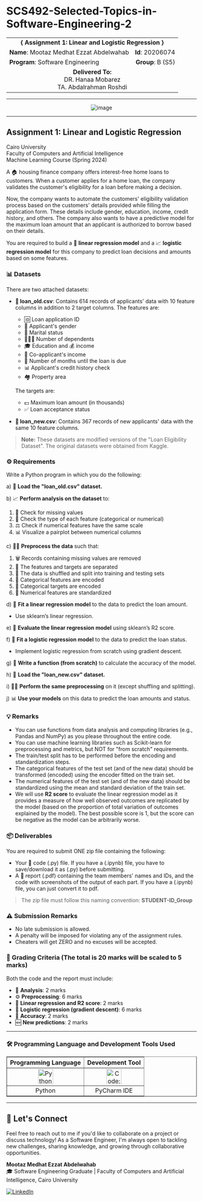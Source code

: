 # SCS492-Selected-Topics-in-Software-Engineering-2

<div align="center">
  <table width="100%">
    <tr>
      <td colspan="2" align="center"><strong>{ Assignment 1: Linear and Logistic Regression }</strong></td>
    </tr>
    <tr>
      <td align="left"><strong>Name</strong>: Mootaz Medhat Ezzat Abdelwahab</td>
      <td align="right"><strong>Id</strong>: 20206074</td>
    </tr>
    <tr>
      <td align="left"><strong>Program</strong>: Software Engineering</td>
      <td align="right"><strong>Group</strong>: B (S5)</td>
    </tr>
    <tr>
      <td align="center" colspan="2"><strong>Delivered To:</strong><br>DR. Hanaa Mobarez<br>TA. Abdalrahman Roshdi</td>
    </tr>
  </table>
</div>

---

<div align="center">
  <img src="https://github.com/user-attachments/assets/e106d083-19da-4296-96e5-da13c6187a7b" alt="image">
</div>

---

## Assignment 1: Linear and Logistic Regression

Cairo University  
Faculty of Computers and Artificial Intelligence  
Machine Learning Course (Spring 2024) 

A 🏠 housing finance company offers interest-free home loans to customers. When a customer applies for a home loan, the company validates the customer's eligibility for a loan before making a decision.

Now, the company wants to automate the customers' eligibility validation process based on the customers' details provided while filling the application form. These details include gender, education, income, credit history, and others. The company also wants to have a predictive model for the maximum loan amount that an applicant is authorized to borrow based on their details.

You are required to build a 🔢 **linear regression model** and a 📈 **logistic regression model** for this company to predict loan decisions and amounts based on some features.

### 📊 Datasets

There are two attached datasets:

- **📄 loan_old.csv**: Contains 614 records of applicants' data with 10 feature columns in addition to 2 target columns. The features are:
  - 🆔 Loan application ID
  - 👤 Applicant's gender
  - 💍 Marital status
  - 👨‍👩‍👦 Number of dependents
  - 🎓 Education and 💰 income
  - 🤝 Co-applicant's income
  - 📅 Number of months until the loan is due
  - 📊 Applicant's credit history check
  - 🏘️ Property area

  The targets are:
  - 💵 Maximum loan amount (in thousands)
  - ✅ Loan acceptance status

- **📄 loan_new.csv**: Contains 367 records of new applicants' data with the same 10 feature columns.

> **Note:** These datasets are modified versions of the "Loan Eligibility Dataset". The original datasets were obtained from Kaggle.

### ⚙️ Requirements

Write a Python program in which you do the following:

a) 📂 **Load the "loan_old.csv" dataset.**

b) 📈 **Perform analysis on the dataset** to:
   1. 🔎 Check for missing values
   2. 📑 Check the type of each feature (categorical or numerical)
   3. ⚖️ Check if numerical features have the same scale
   4. 📊 Visualize a pairplot between numerical columns

c) 🧑‍💻 **Preprocess the data** such that:
   1. 🗑️ Records containing missing values are removed
   2. 🧩 The features and targets are separated
   3. 🔀 The data is shuffled and split into training and testing sets
   4. 🔡 Categorical features are encoded
   5. 🎯 Categorical targets are encoded
   6. 📏 Numerical features are standardized

d) 🔢 **Fit a linear regression model** to the data to predict the loan amount.
   - Use sklearn’s linear regression.

e) 🧮 **Evaluate the linear regression model** using sklearn’s R2 score.

f) 🔄 **Fit a logistic regression model** to the data to predict the loan status.
   - Implement logistic regression from scratch using gradient descent.

g) 🎯 **Write a function (from scratch)** to calculate the accuracy of the model.

h) 📂 **Load the "loan_new.csv" dataset.**

i) 🧑‍💻 **Perform the same preprocessing** on it (except shuffling and splitting).

j) 📊 **Use your models** on this data to predict the loan amounts and status.

### 💡 Remarks

- You can use functions from data analysis and computing libraries (e.g., Pandas and NumPy) as you please throughout the entire code.
- You can use machine learning libraries such as Scikit-learn for preprocessing and metrics, but NOT for "from scratch" requirements.
- The train/test split has to be performed before the encoding and standardization steps.
- The categorical features of the test set (and of the new data) should be transformed (encoded) using the encoder fitted on the train set.
- The numerical features of the test set (and of the new data) should be standardized using the mean and standard deviation of the train set.
- We will use **R2 score** to evaluate the linear regression model as it provides a measure of how well observed outcomes are replicated by the model (based on the proportion of total variation of outcomes explained by the model). The best possible score is 1, but the score can be negative as the model can be arbitrarily worse.

### 📦 Deliverables

You are required to submit ONE zip file containing the following:
- Your 📝 code (.py) file. If you have a (.ipynb) file, you have to save/download it as (.py) before submitting.
- A 📝 report (.pdf) containing the team members' names and IDs, and the code with screenshots of the output of each part. If you have a (.ipynb) file, you can just convert it to pdf.

> The zip file must follow this naming convention: **STUDENT-ID_Group**

### ⚠️ Submission Remarks

- No late submission is allowed.
- A penalty will be imposed for violating any of the assignment rules.
- Cheaters will get ZERO and no excuses will be accepted.

### 🏅 Grading Criteria (The total is **20 marks** will be scaled to 5 marks)

Both the code and the report must include:
- 🔎 **Analysis**: 2 marks
- ⚙️ **Preprocessing**: 6 marks
- 🔢 **Linear regression and R2 score**: 2 marks
- 🔄 **Logistic regression (gradient descent)**: 6 marks
- 🎯 **Accuracy**: 2 marks
- 🆕 **New predictions**: 2 marks

---

### 🛠️ Programming Language and Development Tools Used

<table align="center" border="1" cellpadding="10">
  <thead>
    <tr>
      <th>Programming Language</th>
      <th>Development Tool</th>
    </tr>
  </thead>
  <tbody>
    <tr>
      <td align="center">
        <img src="https://cdn.jsdelivr.net/gh/devicons/devicon/icons/python/python-original.svg" title="Python" alt="Python" width="40" height="40"/>
      </td>
      <td align="center">
        <img src="https://github.com/user-attachments/assets/7381df13-3be4-417d-992d-cc0c039baa44" title="Code::Blocks" alt="Code::Blocks" width="40" height="40"/>
      </td>
    </tr>
    <tr>
      <td align="center">
        Python
      </td>
      <td align="center">
        PyCharm IDE
      </td>
    </tr>
  </tbody>
</table>

---

## 💬 Let's Connect
Feel free to reach out to me if you'd like to collaborate on a project or discuss technology! As a Software Engineer, I'm always open to tackling new challenges, sharing knowledge, and growing through collaborative opportunities.

**Mootaz Medhat Ezzat Abdelwahab**  
🎓 Software Engineering Graduate | Faculty of Computers and Artificial Intelligence, Cairo University  

[![LinkedIn](https://img.shields.io/badge/LinkedIn-0077B5?style=for-the-badge&logo=linkedin&logoColor=white)](https://www.linkedin.com/in/mootaz-medhat-ezzat-abdelwahab-377a60244)
